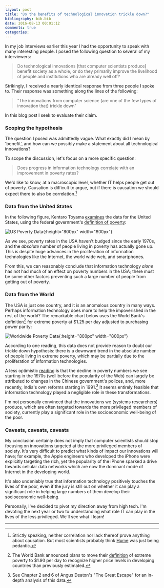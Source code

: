 ```yaml
---
layout: post
title: "Do the benefits of technological innovation trickle down?"
bibliography: bib.bib
date: 2016-08-13 00:01:12
comments: true
categories:
---
```


In my job interviews earlier this year I had the opportunity to speak with many interesting people.
I posed the following question to several of my interviewers:

> Do technological innovations [that computer scientists produce] benefit society as
a whole, or do they primarily improve the livelihood of people and institutions who are already well off?

Strikingly, I received a nearly identical response from three people I spoke to. Their response was
something along the lines of the following:

>  "The innovations from computer science (are one of the few types of innovation that)
    trickle down"

In this blog post I seek to evaluate their claim.

### Scoping the hypothesis

The question I posed was admittedly vague. What exactly did I mean by
'benefit', and how can we possibly make a statement about
all technological innovations?

To scope the discussion, let's focus on a more specific question:

>  Does progress in information technology correlate with an improvement in poverty rates?

We'd like to know, at a macroscopic level, whether IT helps people get out of poverty. Causation
is difficult to argue, but if there is causation we should expect there to
also be correlation.[^1]

### Data from the United States

In the following figure, Kentaro Toyama
[examines](https://www.youtube.com/watch?v=cxutDM2r534) the
data for the United States, using the federal
government's [definition of
poverty](https://en.wikipedia.org/wiki/Poverty_in_the_United_States):

![US Poverty Data](http://eecs.berkeley.edu/~rcs/research/kentaro_data.png){:height="800px" width="800px"}

As we see, poverty rates in the USA haven't budged since the early 1970s, and
the *absolute* number of people living in poverty has actually gone up. This
is despite huge advances in the proliferation of information technologies like
the Internet, the world wide web, and smartphones.

From this, we can reasonably conclude that information technology *alone* has not had much
of an effect on poverty numbers in the USA; there must be some other factors
preventing such a large number of people from getting out of poverty.

### Data from the World

The USA is just one country, and it is an anomalous country in many ways. Perhaps
information technology does more to help the impoverished in the rest of the world?
The remarkable chart below uses the World Bank's definition[^2]
for extreme poverty at $1.25 per day adjusted to purchasing power parity:

![Worldwide Poverty Data](http://eecs.berkeley.edu/~rcs/research/poverty_global.jpg){:height="800px" width="800px"}

According to one reading, this data does not provide reason to doubt our
trickle down hypothesis:
there is a downward trend in the absolute number of people living in
extreme poverty, which may be partially due to the proliferation of information
technologies.

A less optimistic
[reading](http://www.humanosphere.org/basics/2015/09/global-poverty-falling-not-fast-may-think/) is that the decline in poverty
numbers we see starting in the 1970s (well before the popularity of the Web) can largely be attributed to
changes in the Chinese government's polices, and, more recently, India's own reforms starting in 1991.[^3] It seems entirely feasible that
information technology played a negligible role in these transformations.

I'm not personally convinced that the innovations we (systems researchers) produce, which are often
targeted towards the more privileged members of society, currently play a significant role in
the socioeconomic well-being of the poor.

### Caveats, caveats, caveats

My conclusion certainly does not imply that computer scientists should stop
focusing on innovations targeted at the more privileged members of society.
It's very difficult to predict what kinds of impact our innovations will have; for example,
the Apple engineers who developed the iPhone were explicitly targeting the
rich, yet the popularity of the iPhone sparked a drive towards cellular data
networks which are now the dominant mode of Internet in the developing world.

It's also undeniably true that information technology positively touches the lives of the poor,
even if the jury is still out on whether it can play a significant role in helping large numbers of them develop their
socioeconomic well-being.

Personally, I've decided to pivot my direction away from high tech. I'm
devoting the next year or two to understanding what role IT can play in the lives of the less privileged. We'll
see what I learn!

---

[^1]: Strictly speaking, neither correlation nor lack thereof prove anything about causation. But most scientists probably think [Hume](https://en.wikipedia.org/wiki/Problem_of_induction) was just being pedantic.

[^2]: The World Bank announced plans to move their [definition](https://en.wikipedia.org/wiki/Extreme_poverty#cite_note-7) of extreme poverty to $1.90 per day to recognize higher price levels in developing countries than previously estimated.

[^3]: See Chapter 2 and 6 of Angus Deaton's "The Great Escape" for an in-depth analysis of this data.
